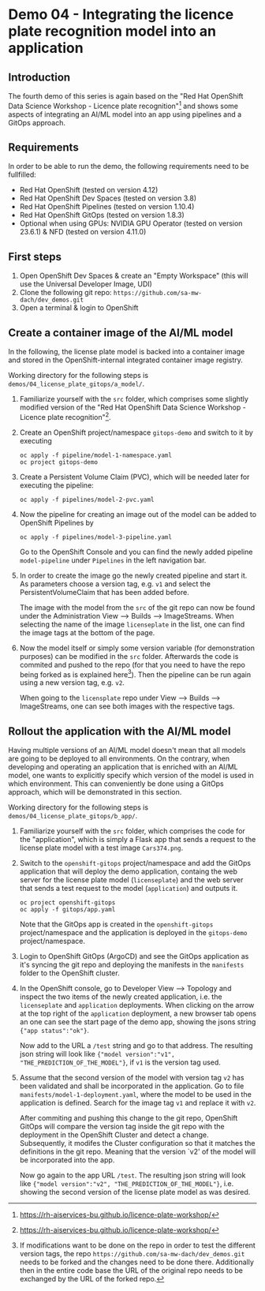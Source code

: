 # Demo 04 - Integrating the licence plate recognition model into an application

## Introduction
The fourth demo of this series is again based on the "Red Hat OpenShift Data Science Workshop - Licence plate recognition"[^license_plate_desc] and shows some aspects of integrating an AI/ML model into an app using pipelines and a GitOps approach.

## Requirements
In order to be able to run the demo, the following requirements need to be fullfilled:
* Red Hat OpenShift (tested on version 4.12)
* Red Hat OpenShift Dev Spaces (tested on version 3.8)
* Red Hat OpenShift Pipelines (tested on version 1.10.4)
* Red Hat OpenShift GitOps (tested on version 1.8.3)
* Optional when using GPUs: NVIDIA GPU Operator (tested on version 23.6.1) & NFD (tested on version 4.11.0) 

## First steps
1) Open OpenShift Dev Spaces & create an "Empty Workspace" (this will use the Universal Developer Image, UDI)
1) Clone the following git repo: `https://github.com/sa-mw-dach/dev_demos.git`
1) Open a terminal & login to OpenShift

## Create a container image of the AI/ML model
In the following, the license plate model is backed into a container image and stored in the OpenShift-internal integrated container image registry.

Working directory for the following steps is `demos/04_license_plate_gitops/a_model/`.

1) Familiarize yourself with the `src` folder, which comprises some slightly modified version of the "Red Hat OpenShift Data Science Workshop - Licence plate recognition"[^license_plate_desc]. 

1) Create an OpenShift project/namespace `gitops-demo` and switch to it by executing
    ```
    oc apply -f pipeline/model-1-namespace.yaml
    oc project gitops-demo
    ```

1) Create a Persistent Volume Claim (PVC), which will be needed later for executing the pipeline:
    ```
    oc apply -f pipelines/model-2-pvc.yaml
    ```

1) Now the pipeline for creating an image out of the model can be added to OpenShift Pipelines by
    ```
    oc apply -f pipelines/model-3-pipeline.yaml
    ```
    Go to the OpenShift Console and you can find the newly added pipeline `model-pipeline` under `Pipelines` in the left navigation bar.

1) In order to create the image go the newly created pipeline and start it. As parameters choose a version tag, e.g. `v1` and select the PersistentVolumeClaim that has been added before.

    The image with the model from the `src` of the git repo can now be found under the Administration View --> Builds --> ImageStreams. When selecting the name of the image `licenseplate` in the list, one can find the image tags at the bottom of the page.

1) Now the model itself or simply some version variable (for demonstration purposes) can be modified in the `src` folder. Afterwards the code is commited and pushed to the repo (for that you need to have the repo being forked as is explained here[^fork]). Then the pipeline can be run again using a new version tag, e.g. `v2`. 

    When going to the `licensplate` repo under View --> Builds --> ImageStreams, one can see both images with the respective tags. 


## Rollout the application with the AI/ML model
Having multiple versions of an AI/ML model doesn't mean that all models are going to be deployed to all environments. On the contrary, when developing and operating an application that is enriched with an AI/ML model, one wants to explicitly specify which version of the model is used in which environment. This can conveniently be done using a GitOps approach, which will be demonstrated in this section.

Working directory for the following steps is `demos/04_license_plate_gitops/b_app/`.

1) Familiarize yourself with the `src` folder, which comprises the code for the "application", which is simply a Flask app that sends a request to the license plate model with a test image `Cars374.png`.

1) Switch to the `openshift-gitops` project/namespace and add the GitOps application that will deploy the demo application, containg the web server for the license plate model (`licenseplate`) and the web server that sends a test request to the model (`application`) and outputs it.

    ```
    oc project openshift-gitops
    oc apply -f gitops/app.yaml
    ```

    Note that the GitOps app is created in the `openshift-gitops` project/namespace and the application is deployed in the `gitops-demo` project/namespace.

1) Login to OpenShift GitOps (ArgoCD) and see the GitOps application as it's syncing the git repo and deploying the manifests in the `manifests` folder to the OpenShift cluster.

1) In the OpenShift console, go to Developer View --> Topology and inspect the two items of the newly created application, i.e. the `licenseplate` and `application` deployments. When clicking on the arrow at the top right of the `application` deployment, a new browser tab opens an one can see the start page of the demo app, showing the jsons string `{"app status":"ok"}`.

    Now add to the URL a `/test` string and go to that address. The resulting json string will look like `{"model version":"v1", "THE_PREDICTION_OF_THE_MODEL"}`, if `v1` is the version tag used.

1) Assume that the second version of the model with version tag `v2` has been validated and shall be incorporated in the application. Go to file `manifests/model-1-deployment.yaml`, where the model to be used in the application is defined. Search for the image tag `v1` and replace it with `v2`.

    After commiting and pushing this change to the git repo, OpenShift GitOps will compare the version tag inside the git repo with the deployment in the OpenShift Cluster and detect a change. Subsequently, it modifes the Cluster configuration so that it matches the definitions in the git repo. Meaning that the version `v2' of the model will be incorporated into the app.

    Now go again to the app URL `/test`. The resulting json string will look like `{"model version":"v2", "THE_PREDICTION_OF_THE_MODEL"}`, i.e. showing the second version of the license plate model as was desired.


[^license_plate_desc]: https://rh-aiservices-bu.github.io/licence-plate-workshop/
[^fork]: If modifications want to be done on the repo in order to test the different version tags, the repo `https://github.com/sa-mw-dach/dev_demos.git` needs to be forked and the changes need to be done there. Additionally then in the entire code base the URL of the original repo needs to be exchanged by the URL of the forked repo.

